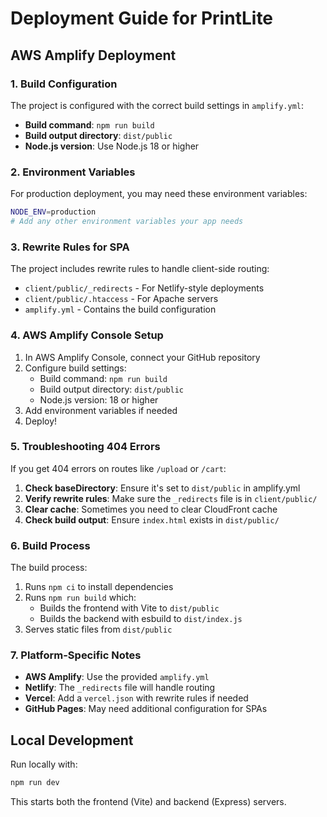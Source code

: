 # Deployment Guide for PrintLite

## AWS Amplify Deployment

### 1. Build Configuration

The project is configured with the correct build settings in `amplify.yml`:

- **Build command**: `npm run build`
- **Build output directory**: `dist/public`
- **Node.js version**: Use Node.js 18 or higher

### 2. Environment Variables

For production deployment, you may need these environment variables:

```bash
NODE_ENV=production
# Add any other environment variables your app needs
```

### 3. Rewrite Rules for SPA

The project includes rewrite rules to handle client-side routing:

- `client/public/_redirects` - For Netlify-style deployments
- `client/public/.htaccess` - For Apache servers
- `amplify.yml` - Contains the build configuration

### 4. AWS Amplify Console Setup

1. In AWS Amplify Console, connect your GitHub repository
2. Configure build settings:
   - Build command: `npm run build`
   - Build output directory: `dist/public`
   - Node.js version: 18 or higher
3. Add environment variables if needed
4. Deploy!

### 5. Troubleshooting 404 Errors

If you get 404 errors on routes like `/upload` or `/cart`:

1. **Check baseDirectory**: Ensure it's set to `dist/public` in amplify.yml
2. **Verify rewrite rules**: Make sure the `_redirects` file is in `client/public/`
3. **Clear cache**: Sometimes you need to clear CloudFront cache
4. **Check build output**: Ensure `index.html` exists in `dist/public/`

### 6. Build Process

The build process:
1. Runs `npm ci` to install dependencies
2. Runs `npm run build` which:
   - Builds the frontend with Vite to `dist/public`
   - Builds the backend with esbuild to `dist/index.js`
3. Serves static files from `dist/public`

### 7. Platform-Specific Notes

- **AWS Amplify**: Use the provided `amplify.yml`
- **Netlify**: The `_redirects` file will handle routing
- **Vercel**: Add a `vercel.json` with rewrite rules if needed
- **GitHub Pages**: May need additional configuration for SPAs

## Local Development

Run locally with:
```bash
npm run dev
```

This starts both the frontend (Vite) and backend (Express) servers.